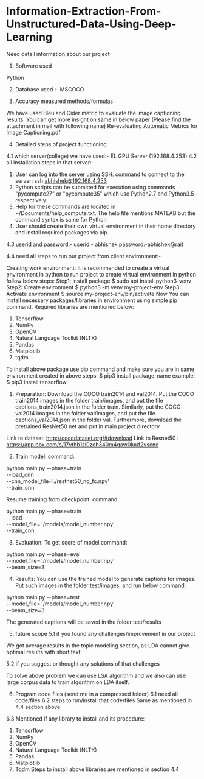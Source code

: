 # Information-Extraction-From-Unstructured-Data-Using-Deep-Learning


Need detail information about our project
1.	Software used

Python

2.	Database used :- MSCOCO 

3.	Accuracy measured methods/formulas

We have used Bleu and Cider metric to evaluate the image captioning results. You can get more insight on same in below paper (Please find the attachment in mail with following name)  Re-evaluating Automatic Metrics for Image Captioning.pdf

4.	Detailed steps of project functioning:

4.1	which server(college) we have used:-
 EL GPU Server (192.168.4.253)
4.2	all installation steps in that server:-

1.	 User can log into the server using SSH.
command to connect to the server:
 ssh abhishek@192.168.4.253
2.	Python scripts can be submitted for execution using commands "pycompute27" or "pycompute35" which use Python2.7 and Python3.5 respectively.
3.	 Help for these commands are located in ~/Documents/help_compute.txt. The help file mentions MATLAB but the command syntax is same for Python
4.	 User should create their own virtual environment in their home directory and install required packages via pip.

4.3	userid and password:- 
    userid:- abhishek         password:-abhishek@rait

4.4	need all steps to run our project from client environment:-

Creating work environment: 
It is recommended to create a virtual environment in python to run project 
to create virtual environment in python follow below steps:
Step1: install package
$ sudo apt install python3-venv
Step2: Create environment
$ python3 -m venv my-project-env
Step3: Activate environment
$ source my-project-env/bin/activate
Now You can install necessary packages/libraries in environment using simple pip command, Required libraries are mentioned below:
1.	Tensorflow 
2.	NumPy  
3.	OpenCV 
4.	Natural Language Toolkit (NLTK) 
5.	Pandas 
6.	Matplotlib 
7.	tqdm 

To install above package use pip command and make sure you are in same environment created in above steps:
$ pip3 install package_name
example: $ pip3 install tensorflow



1.	Preparation:
Download the COCO train2014 and val2014. Put the COCO train2014 images in the folder train/images, and put the file captions_train2014.json in the folder train. Similarly, put the COCO val2014 images in the folder val/images, and put the file captions_val2014.json in the folder val. Furthermore, download the pretrained  ResNet50 net and put in main project directory

Link to dataset: http://cocodataset.org/#download
Link to Resnet50 : https://app.box.com/s/17vthb1zl0zeh340m4gaw0luuf2vscne







2.	Train model:
command:

python main.py --phase=train \
    --load_cnn \
    --cnn_model_file='./restnet50_no_fc.npy'\
    --train_cnn

Resume training from checkpoint:
command:

python main.py --phase=train \
    --load \
    --model_file='./models/model_number.npy'\
    --train_cnn

3.	Evaluation: To get score of model
command:

python main.py --phase=eval \
    --model_file='./models/model_number.npy' \
    --beam_size=3

4.	Results:
 You can use the trained model to generate captions for images. Put such images in the folder test/images, and run below command:

python main.py --phase=test \
    --model_file='./models/model_number.npy' \
    --beam_size=3

The generated captions will be saved in the folder test/results








5.	future scope 
5.1	if you found any challenges/improvement in our project

We got average results in the topic modeling section, as LDA cannot give optimal results with short text.

5.2	if you suggest or thought any solutions of that challenges

To solve above problem we can use LSA algorithm and we also can use large corpus data to train algorithm on LDA itself.

6.	Program code files (send me in a compressed folder)
6.1	need all code/files 
6.2	steps to run/install  that code/files
Same as mentioned in 4.4 section above

6.3	Mentioned if any library to install and its procedure:- 
1.	Tensorflow 
2.	NumPy 
3.	OpenCV 
4.	Natural Language Toolkit (NLTK)   
5.	Pandas
6.	Matplotlib 
7.	Tqdm
Steps to install above libraries are mentioned in section 4.4


